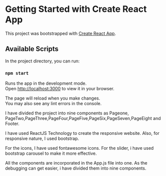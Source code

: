 # Getting Started with Create React App

This project was bootstrapped with [Create React App](https://github.com/facebook/create-react-app).

## Available Scripts

In the project directory, you can run:

### `npm start`

Runs the app in the development mode.\
Open [http://localhost:3000](http://localhost:3000) to view it in your browser.

The page will reload when you make changes.\
You may also see any lint errors in the console.

I have divided the project into nine components as Pageone, PageTwo,PageThree,PageFour,PageFive,PageSix,PageSeven,PageEight and Footer.

I have used ReactJS Technology to create the responsive website. Also, for responsive nature, I used bootstrap.

For the icons, I have used fontawesome icons. For the slider, i have used bootstrap carousel to make it more effective.

All the components are incorporated in the App.js file into one. As the debugging can get easier, i have divided them into nine components.